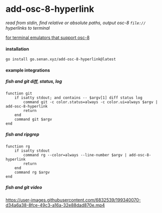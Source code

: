 # add-osc-8-hyperlink

_read from stdin, find relative or absolute paths, output osc-8 `file://` hyperlinks to terminal_

[for terminal emulators that support osc-8](https://gist.github.com/egmontkob/eb114294efbcd5adb1944c9f3cb5feda)

#### installation

`go install go.senan.xyz/add-osc-8-hyperlink@latest`

#### example integrations

##### fish and git diff, status, log

```fish
function git
    if isatty stdout; and contains -- $argv[1] diff status log
        command git -c color.status=always -c color.ui=always $argv | add-osc-8-hyperlink
        return
    end
    command git $argv
end
```

##### fish and ripgrep

```fish
function rg
    if isatty stdout
        command rg --color=always --line-number $argv | add-osc-8-hyperlink
        return
    end
    command rg $argv
end
```

##### fish and git video

<https://user-images.githubusercontent.com/6832539/199340070-d34a6a38-8fce-49c3-a16a-32e88dad870e.mp4>
